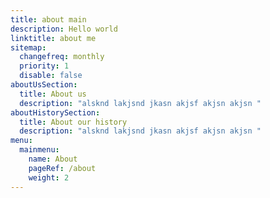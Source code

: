 ```yaml
---
title: about main
description: Hello world
linktitle: about me
sitemap:
  changefreq: monthly
  priority: 1
  disable: false
aboutUsSection:
  title: About us
  description: "alsknd lakjsnd jkasn akjsf akjsn akjsn "
aboutHistorySection:
  title: About our history
  description: "alsknd lakjsnd jkasn akjsf akjsn akjsn "
menu:
  mainmenu:
    name: About
    pageRef: /about
    weight: 2
---
```


